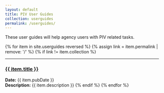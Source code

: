 ```yaml
---
layout: default
title: PIV User Guides
collection: userguides
permalink: /userguides/
---
```


These user guides will help agency users with PIV related tasks.

{% for item in site.userguides reversed %}
  {% assign link = item.permalink | remove: '/' %}
  {% if link != item.collection %}
  <hr/>
  <h3><a href="{{site.baseurl}}/{{ item.permalink }}"  title="{{ item.title }}">{{ item.title }}</a></h3>
  <strong>Date:</strong> {{ item.pubDate }}<br />
  <strong>Description:</strong> {{ item.description }}
  {% endif %}
{% endfor %}
